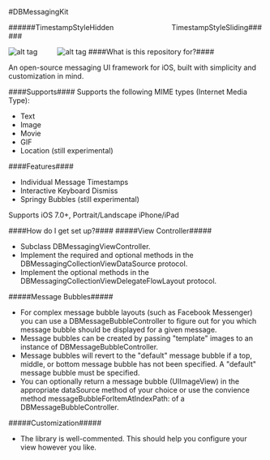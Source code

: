 #DBMessagingKit

######TimestampStyleHidden                             TimestampStyleSliding######

![alt tag](https://cloud.githubusercontent.com/assets/5367914/5310054/ceb41222-7bfa-11e4-858e-2c6a7fe4c055.gif)
        
![alt tag](https://cloud.githubusercontent.com/assets/5367914/6097191/467f457e-af81-11e4-893c-5ec15254a011.gif)
####What is this repository for?####

An open-source messaging UI framework for iOS, built with simplicity and customization in mind.

####Supports####
 Supports the following MIME types (Internet Media Type):
 - Text
 - Image
 - Movie
 - GIF
 - Location (still experimental)

####Features####
- Individual Message Timestamps
- Interactive Keyboard Dismiss
- Springy Bubbles (still experimental)

Supports iOS 7.0+, Portrait/Landscape iPhone/iPad

####How do I get set up?####
#####View Controller#####
- Subclass DBMessagingViewController.
- Implement the required and optional methods in the DBMessagingCollectionViewDataSource protocol.
- Implement the optional methods in the DBMessagingCollectionViewDelegateFlowLayout protocol.

#####Message Bubbles#####
- For complex message bubble layouts (such as Facebook Messenger) you can use a DBMessageBubbleController to figure out for you which message bubble should be displayed for a given message.
- Message bubbles can be created by passing "template" images to an instance of DBMessageBubbleController.
- Message bubbles will revert to the "default" message bubble if a top, middle, or bottom message bubble has not been specified. A "default" message bubble must be specified.
- You can optionally return a message bubble (UIImageView) in the appropriate dataSource method of your choice or use the convience method messageBubbleForItemAtIndexPath: of a DBMessageBubbleController.

#####Customization#####
- The library is well-commented. This should help you configure your view however you like.
